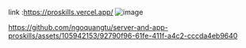 link :https://proskills.vercel.app/
![image](https://github.com/ngoquangtu/server-and-app-proskills/assets/105942153/3c6d935c-fcc4-4b74-a5f1-ec8bb987180b)



https://github.com/ngoquangtu/server-and-app-proskills/assets/105942153/92790f96-61fe-411f-a4c2-cccda4eb9640

